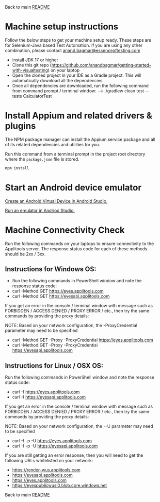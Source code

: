 Back to main [README](../README.md)

# Machine setup instructions
Follow the below steps to get your machine setup ready. These steps are for Selenium-Java based Test Automation. If you are using any other combination, please contact anand.bagmar@essenceoftesting.com
- Install JDK 17 or higher
- Clone this git repo (https://github.com/anandbagmar/getting-started-with-visualtesting) on your laptop
- Open the cloned project in your IDE as a Gradle project. This will automatically download all the dependencies
- Once all dependencies are downloaded, run the following command from command prompt / terminal window:
  --> ./gradlew clean test --tests CalculatorTest

# Install Appium and related drivers & plugins

The NPM package manager can install the Appium service package and all of its related
dependencies and utilities for you.

Run this command from a terminal prompt in the project root directory where the
`package.json` file is stored.
```bash
npm install
```

# Start an Android device emulator

[Create an Android Virtual Device in Android Studio.](https://developer.android.com/studio/run/managing-avds)

[Run an emulator in Andriod Studio.](https://developer.android.com/studio/run/managing-avds#emulator)


# Machine Connectivity Check

Run the following commands on your laptops to ensure connectivity to the Applitools server.
The response status code for each of these methods should be 2xx / 3xx.

## Instructions for Windows OS:

- Run the following commands in PowerShell window and note the response status code:
- curl -Method GET https://eyes.applitools.com
- curl -Method GET https://eyesapi.applitools.com

If you get an error in the console / terminal window with message such as FORBIDDEN / ACCESS DENIED / PROXY ERROR / etc., then try the same commands by providing the proxy details:

NOTE: Based on your network configuration, the -ProxyCredential parameter may need to be specified

- curl -Method GET -Proxy -ProxyCredential https://eyes.applitools.com
- curl -Method GET -Proxy -ProxyCredential https://eyesapi.applitools.com

## Instructions for Linux / OSX OS:
Run the following commands in PowerShell window and note the response status code:

- curl -I https://eyes.applitools.com
- curl -I https://eyesapi.applitools.com

If you get an error in the console / terminal window with message such as FORBIDDEN / ACCESS DENIED / PROXY ERROR / etc., then try the same commands by providing the proxy details:

NOTE: Based on your network configuration, the --U parameter may need to be specified
- curl -I -p -U https://eyes.applitools.com
- curl -I -p -U https://eyesapi.applitools.com

If you are still getting an error response, then you will need to get the following URLs whitelisted on your network:
- https://render-wus.applitools.com
- https://eyesapi.applitools.com
- https://eyes.applitools.com
- https://eyespublicwusi0.blob.core.windows.net 


Back to main [README](../README.md)
